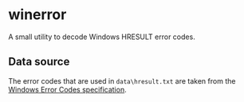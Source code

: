 # winerror
A small utility to decode Windows HRESULT error codes.

## Data source
The error codes that are used in `data\hresult.txt` are taken from the [Windows Error Codes specification](https://docs.microsoft.com/en-us/openspecs/windows_protocols/ms-erref/705fb797-2175-4a90-b5a3-3918024b10b8).
